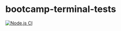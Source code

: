 # bootcamp-terminal-tests
[![Node.js CI](https://github.com/AkhonaMj/bootcamp-terminal-tests/actions/workflows/node.js.yml/badge.svg)](https://github.com/AkhonaMj/bootcamp-terminal-tests/actions/workflows/node.js.yml)

